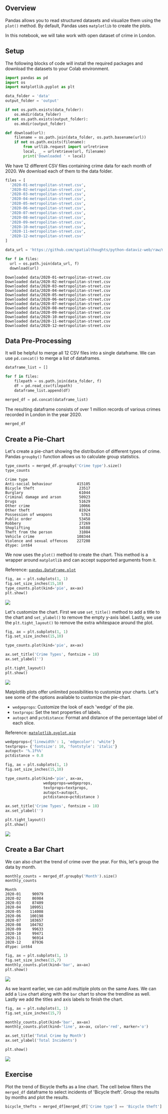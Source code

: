## Overview

Pandas allows you to read structured datasets and visualize them using the `plot()` method. By default, Pandas uses `matplotlib` to create the plots.

In this notebook, we will take work with open dataset of crime in London.

## Setup

The following blocks of code will install the required packages and download the datasets to your Colab environment.


```python
import pandas as pd
import os
import matplotlib.pyplot as plt
```


```python
data_folder = 'data'
output_folder = 'output'

if not os.path.exists(data_folder):
    os.mkdir(data_folder)
if not os.path.exists(output_folder):
    os.mkdir(output_folder)
```


```python
def download(url):
    filename = os.path.join(data_folder, os.path.basename(url))
    if not os.path.exists(filename):
        from urllib.request import urlretrieve
        local, _ = urlretrieve(url, filename)
        print('Downloaded ' + local)
```

We have 12 different CSV files containing crime data for each month of 2020. We download each of them to the data folder.


```python
files = [
  '2020-01-metropolitan-street.csv',
  '2020-02-metropolitan-street.csv',
  '2020-03-metropolitan-street.csv',
  '2020-04-metropolitan-street.csv',
  '2020-05-metropolitan-street.csv',
  '2020-06-metropolitan-street.csv',
  '2020-07-metropolitan-street.csv',
  '2020-08-metropolitan-street.csv',
  '2020-09-metropolitan-street.csv',
  '2020-10-metropolitan-street.csv',
  '2020-11-metropolitan-street.csv',
  '2020-12-metropolitan-street.csv'
]

data_url = 'https://github.com/spatialthoughts/python-dataviz-web/raw/main/data/crime/'

for f in files:
  url = os.path.join(data_url, f)
  download(url)

```

    Downloaded data/2020-01-metropolitan-street.csv
    Downloaded data/2020-02-metropolitan-street.csv
    Downloaded data/2020-03-metropolitan-street.csv
    Downloaded data/2020-04-metropolitan-street.csv
    Downloaded data/2020-05-metropolitan-street.csv
    Downloaded data/2020-06-metropolitan-street.csv
    Downloaded data/2020-07-metropolitan-street.csv
    Downloaded data/2020-08-metropolitan-street.csv
    Downloaded data/2020-09-metropolitan-street.csv
    Downloaded data/2020-10-metropolitan-street.csv
    Downloaded data/2020-11-metropolitan-street.csv
    Downloaded data/2020-12-metropolitan-street.csv


## Data Pre-Processing

It will be helpful to merge all 12 CSV files into a single dataframe. We can use `pd.concat()` to merge a list of dataframes.


```python
dataframe_list = []

for f in files:
    filepath = os.path.join(data_folder, f)
    df = pd.read_csv(filepath)
    dataframe_list.append(df)

merged_df = pd.concat(dataframe_list)
```

The resulting dataframe consists of over 1 million records of various crimes recorded in London in the year 2020.


```python
merged_df
```

## Create a Pie-Chart

Let's create a pie-chart showing the distribution of different types of crime. Pandas `groupby()` function allows us to calculate group statistics.


```python
type_counts = merged_df.groupby('Crime type').size()
type_counts
```




    Crime type
    Anti-social behaviour           415105
    Bicycle theft                    23517
    Burglary                         61044
    Criminal damage and arson        50923
    Drugs                            51629
    Other crime                      10066
    Other theft                      81924
    Possession of weapons             5763
    Public order                     53458
    Robbery                          27269
    Shoplifting                      34588
    Theft from the person            31084
    Vehicle crime                   108344
    Violence and sexual offences    227208
    dtype: int64



We now uses the `plot()` method to create the chart. This method is a wrapper around `matplotlib` and can accept supported arguments from it. 

Reference: [`pandas.DataFrame.plot`](https://pandas.pydata.org/docs/reference/api/pandas.DataFrame.plot.html)


```python
fig, ax = plt.subplots(1, 1)
fig.set_size_inches(15,10)
type_counts.plot(kind='pie', ax=ax)
plt.show()
```


    
![](python-dataviz-output/02_creating_charts_files/02_creating_charts_16_0.png)
    


Let's customize the chart. First we use `set_title()` method to add a title to the chart and `set_ylabel()` to remove the empty y-axis label. Lastly, we use the `plt.tight_layout()` to remove the extra whitespace around the plot.


```python
fig, ax = plt.subplots(1, 1)
fig.set_size_inches(15,10)

type_counts.plot(kind='pie', ax=ax)

ax.set_title('Crime Types', fontsize = 18)
ax.set_ylabel('')

plt.tight_layout()
plt.show()
```


    
![](python-dataviz-output/02_creating_charts_files/02_creating_charts_18_0.png)
    


Matplotlib plots offer unlimited possibilities to customize your charts. Let's see some of the options available to customize the pie-chart. 

* `wedgeprops`: Customize the look of each 'wedge' of the pie.
* `textprops`: Set the text properties of labels.
* `autopct` and `pctdistance`: Format and distance of the percentage label of each slice. 

Reference: [`matplotlib.pyplot.pie`](https://matplotlib.org/stable/api/_as_gen/matplotlib.pyplot.pie.html)


```python
wedgeprops={'linewidth': 1, 'edgecolor': 'white'}
textprops= {'fontsize': 10, 'fontstyle': 'italic'}
autopct= '%.1f%%'
pctdistance = 0.8

fig, ax = plt.subplots(1, 1)
fig.set_size_inches(15,10)

type_counts.plot(kind='pie', ax=ax, 
                 wedgeprops=wedgeprops,
                 textprops=textprops, 
                 autopct=autopct,
                 pctdistance=pctdistance )

ax.set_title('Crime Types', fontsize = 18)
ax.set_ylabel('')

plt.tight_layout()
plt.show()

```


    
![](python-dataviz-output/02_creating_charts_files/02_creating_charts_20_0.png)
    


## Create a Bar Chart

We can also chart the trend of crime over the year. For this, let's group the data by month.


```python
monthly_counts = merged_df.groupby('Month').size()
monthly_counts
```




    Month
    2020-01     90979
    2020-02     86984
    2020-03     87409
    2020-04    109951
    2020-05    114008
    2020-06    100198
    2020-07    103657
    2020-08    104782
    2020-09     99633
    2020-10     99471
    2020-11     96914
    2020-12     87936
    dtype: int64




```python
fig, ax = plt.subplots(1, 1)
fig.set_size_inches(15,7)
monthly_counts.plot(kind='bar', ax=ax)
plt.show()
```


    
![](python-dataviz-output/02_creating_charts_files/02_creating_charts_23_0.png)
    


As we learnt earlier, we can add multiple plots on the same Axes. We can add a `line` chart along with the `bar` chart to show the trendline as well. Lastly we add the titles and axis labels to finish the chart.


```python
fig, ax = plt.subplots(1, 1)
fig.set_size_inches(15,7)

monthly_counts.plot(kind='bar', ax=ax)
monthly_counts.plot(kind='line', ax=ax, color='red', marker='o')

ax.set_title('Total Crime by Month')
ax.set_ylabel('Total Incidents')

plt.show()
```


    
![](python-dataviz-output/02_creating_charts_files/02_creating_charts_25_0.png)
    


## Exercise

Plot the trend of Bicycle thefts as a line chart. The cell below filters the `merged_df` dataframe to select incidents of 'Bicycle theft'. Group the results by months and plot the results.


```python
bicycle_thefts = merged_df[merged_df['Crime type'] == 'Bicycle theft']
```
